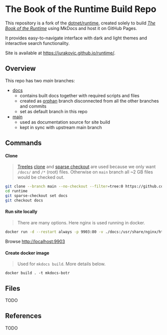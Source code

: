 
# The Book of the Runtime Build Repo

This repository is a fork of the [dotnet/runtime](https://github.com/dotnet/runtime), created solely to build [_The Book of the Runtime_](https://github.com/dotnet/runtime/tree/main/docs/design/coreclr/botr/README.md) using MkDocs and host it on GitHub Pages.

It provides easy-to-navigate interface with dark and light themes and interactive search functionality.

Site is available at <https://jurakovic.github.io/runtime/>.

<!-- > This repo only provides GitHub Pages site and does not alter original documentation. For documentation updates please refer to the dotnet/runtime [contributing](https://github.com/dotnet/runtime/blob/main/CONTRIBUTING.md) guidelines. -->

## Overview

This repo has two *main* branches:

- [docs](https://github.com/jurakovic/runtime/tree/docs)
	- contains built docs together with required scripts and files
	- created as [orphan](https://git-scm.com/docs/git-checkout#Documentation/git-checkout.txt---orphanltnew-branchgt) branch disconnected from all the other branches and commits
	- set as default branch in this repo
- [main](https://github.com/jurakovic/runtime/tree/main)
	- used as documentation source for site build
	- kept in sync with upstream main branch

## Commands

#### Clone

> [Treeles](https://github.blog/open-source/git/get-up-to-speed-with-partial-clone-and-shallow-clone/) [clone](https://git-scm.com/docs/git-clone#Documentation/git-clone.txt-code--filtercodeemltfilter-specgtem) and [sparse checkout](https://git-scm.com/docs/git-sparse-checkout) are used because we only want `/docs/` and `/*` (root) files. Otherwise on `main` branch all ~2 GB files would be checked out.

```bash
git clone --branch main --no-checkout --filter=tree:0 https://github.com/jurakovic/runtime.git t2
cd runtime
git sparse-checkout set docs
git checkout docs
```

#### Run site locally

> There are many options. Here nginx is used running in docker.

```bash
docker run -d --restart always -p 9903:80 -v ./docs:/usr/share/nginx/html --name botr nginx
```

<!--
# extra commands:
docker rm -f botr
docker run -d --restart always -p 9903:80 -v ./docs:/usr/share/nginx/html --name botr nginx
docker restart botr
-->

Browse <http://localhost:9903>

#### Create docker image

> Used for `mkdocs build`. More details below.

```
docker build . -t mkdocs-botr
```


## Files

TODO

## References

TODO
